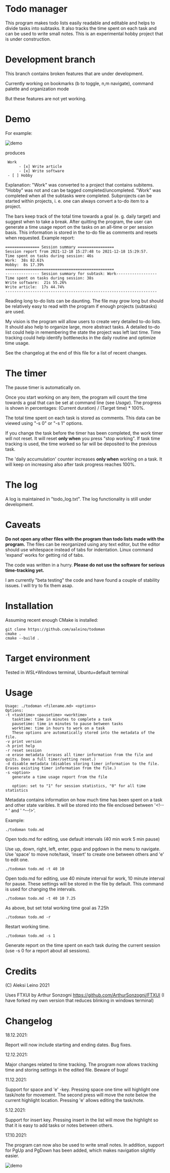 # Todo manager

This program makes todo lists easily readable and editable and helps to divide tasks into subtasks. It also tracks the time spent on each task and can be used to write small notes. This is an experimental hobby project that is under construction.


Development branch
==================

This branch contains broken features that are under development.

Currently working on bookmarks (b to toggle, n,m navigate), command palette and organization mode

But these features are not yet working.


Demo
====

For example:

![demo](https://github.com/aaleino/todoman/blob/main/todoman.gif "Todo manager demo")

produces

     Work
          - [x] Write article
          - [x] Write software
     - [ ] Hobby


Explanation: "Work" was converted to a project that contains subitems. "Hobby" was not and can be tagged completed/uncompleted. "Work" was completed when all the subtasks were completed. Subprojects can be started within projects, i. e. one can always convert a to-do item to a project.

The bars keep track of the total time towards a goal (e. g. daily target) and suggest when to take a break. After quitting the program, the user can generate a time usage report on the tasks on an all-time or per session basis. This information is stored in the to-do file as comments and resets when requested. Example report:

	=============== Session summary ================
	Session report from 2021-12-18 15:27:48 to 2021-12-18 15:29:57.
	Time spent on tasks during session: 46s
	Work:  38s 82.61%
	Hobby:  8s 17.39%
	================================================
	--------------- Session summary for subtask: Work------------------
	Time spent on tasks during session: 38s
	Write software:  21s 55.26%
	Write article:  17s 44.74%
	-------------------------------------------------------------------

Reading long to-do lists can be daunting. The file may grow long but should be relatively easy to read with the program if enough projects (subtasks) are used.

My vision is the program will allow users to create very detailed to-do lists. It should also help to organize large, more abstract tasks. A detailed to-do list could help in remembering the state the project was left last time. Time tracking could help  identify bottlenecks in the daily routine and optimize time usage.

See the changelog at the end of this file for a list of recent changes.

The timer
=========

The pause timer is automatically on.

Once you start working on any item, the program will count the time towards a goal that can be set at command line (see *Usage*).
The progress is shown in percentages:  (Current duration) / (Target time) * 100%.

The total time spent on each task is stored as comments. This data can be viewed using "-s 0" or "-s 1" options. 

If you change the task before the timer has been completed, the work timer will not reset. It will reset **only when** you press "stop working".
If task time tracking is used, the time worked so far will be deposited to the previous task.

The 'daily accumulation' counter increases **only when** working on a task. It will keep on increasing also after task progress reaches 100%.

The log
=======

A log is maintained in "todo_log.txt". The log functionality is still under development.

Caveats
=======

**Do not open any other files with the program than todo lists made with the program.**
The files can be reorganized using any text editor, but the editor should use whitespace instead of tabs for indentation.
Linux command 'expand' works for getting rid of tabs.

The code was written in a hurry. **Please do not use the software for serious time-tracking yet.** 

I am currently "beta testing" the code and have found a couple of stability issues. I will try to fix them asap.

Installation
============


Assuming recent enough CMake is installed:

	git clone https://github.com/aaleino/todoman
	cmake .
	cmake --build .


Target environment
==================

Tested in WSL+Windows terminal, Ubuntu+default terminal 

Usage
=====
```
Usage: ./todoman <filename.md> <options>
Options:
-t <tasktime> <pausetime> <worktime>
   tasktime: time in minutes to complete a task
   pausetime: time in minutes to pause between tasks
   worktime: time in hours to work on a task
   These options are automatically stored into the metadata of the file.
-v print version
-h print help
-r reset session
-e erase metadata (erases all timer information from the file and quits. Does a full timer/setting reset.)
-d disable metadata (disables storing timer information to the file. Erases existing timer information from the file.)
-s <option>
   generate a time usage report from the file

   option: set to "1" for session statistics, "0" for all time statistics
```

Metadata contains information on how much time has been spent on a task and other state varibles. 
It will be stored into the file enclosed between '<!-- ^ ' and ' ^--!>'.

Example:

	./todoman todo.md

Open todo.md for editing, use default intervals (40 min work 5 min pause)

Use up, down, right, left, enter, pgup and pgdown in the menu to navigate. 
Use 'space' to move note/task, 'insert' to create one between others and 'e' to edit one. 

	./todoman todo.md -t 40 10

Open todo.md for editing, use 40 minute interval for work, 10 minute interval for pause.
These settings will be stored in the file by default. This command is used for changing the intervals. 

	./todoman todo.md -t 40 10 7.25

As above, but set total working time goal as 7.25h

	./todoman todo.md -r

Restart working time.

	./todoman todo.md -s 1

Generate report on the time spent on each task during the current session (use -s 0 for a report about all sessions).


Credits
=======

(C) Aleksi Leino 2021

Uses FTXUI by Arthur Sonzogni
https://github.com/ArthurSonzogni/FTXUI
(I have forked my own version that reduces blinking in windows terminal)

Changelog
=========

18.12.2021:

Report will now include starting and ending dates. Bug fixes.

12.12.2021:

Major changes related to time tracking. The program now allows tracking time and storing settings in the edited file. Beware of bugs!

11.12.2021:

Support for space and 'e' -key. Pressing space one time will highlight one task/note for movement. The second press will move the note below the current highlight location. Pressing 'e' allows editing the task/note.

5.12.2021:

Support for insert key. Pressing insert in the list will move the highlight so that it is easy to add tasks or notes between others. 

17.10.2021:

The program can now also be used to write small notes. In addition, support for PgUp and PgDown has been added, which makes navigation slightly easier.

![demo](https://github.com/aaleino/todoman/blob/main/feature_notes.gif "Note demo")


